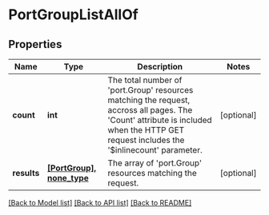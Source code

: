 # PortGroupListAllOf

## Properties
Name | Type | Description | Notes
------------ | ------------- | ------------- | -------------
**count** | **int** | The total number of &#39;port.Group&#39; resources matching the request, accross all pages. The &#39;Count&#39; attribute is included when the HTTP GET request includes the &#39;$inlinecount&#39; parameter. | [optional] 
**results** | [**[PortGroup], none_type**](PortGroup.md) | The array of &#39;port.Group&#39; resources matching the request. | [optional] 

[[Back to Model list]](../README.md#documentation-for-models) [[Back to API list]](../README.md#documentation-for-api-endpoints) [[Back to README]](../README.md)


